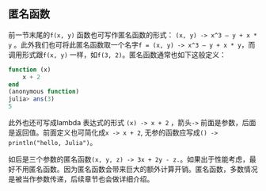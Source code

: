 ## 匿名函数

前一节末尾的`f(x, y)` 函数也可写作匿名函数的形式： `(x, y) -> x^3 – y + x * y` 。此外我们也可将此匿名函数取一个名字`f = (x, y) -> x^3 – y + x * y`，而调用形式跟`f(x, y)` 一样，如`f(3, 2)`。匿名函数通常也如下这般定义：


```julia
function (x)
    x + 2
end
(anonymous function)
julia> ans(3)
5
```

此外也还可写成lambda 表达式的形式 `(x) -> x + 2` ，箭头`->` 前面是参数，后面是返回值。前面定义也可简化成`x -> x + 2`, 无参的函数应写成`() -> println("hello, Julia")`。

如后是三个参数的匿名函数`(x, y, z) -> 3x + 2y - z.`。如果出于性能考虑，最好不用匿名函数。因为匿名函数会带来巨大的额外计算开销。匿名函数，多数情况是被当作参数传递，后续章节也会做详细介绍。

